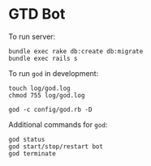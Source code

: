 # GTD Bot

To run server:
```
bundle exec rake db:create db:migrate
bundle exec rails s
```

To run `god` in development:
```
touch log/god.log
chmod 755 log/god.log

god -c config/god.rb -D
```

Additional commands for `god`:
```
god status
god start/stop/restart bot
god terminate
```

